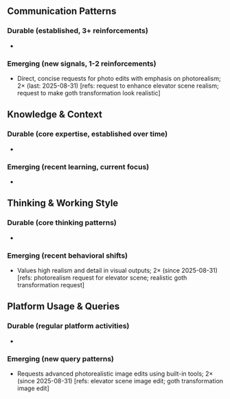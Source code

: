 ## Communication Patterns
### Durable (established, 3+ reinforcements)
-

### Emerging (new signals, 1-2 reinforcements)
- Direct, concise requests for photo edits with emphasis on photorealism; 2× (last: 2025-08-31) [refs: request to enhance elevator scene realism; request to make goth transformation look realistic]

## Knowledge & Context
### Durable (core expertise, established over time)
-

### Emerging (recent learning, current focus)
-

## Thinking & Working Style
### Durable (core thinking patterns)
-

### Emerging (recent behavioral shifts)
- Values high realism and detail in visual outputs; 2× (since 2025-08-31) [refs: photorealism request for elevator scene; realistic goth transformation request]

## Platform Usage & Queries
### Durable (regular platform activities)
-

### Emerging (new query patterns)
- Requests advanced photorealistic image edits using built-in tools; 2× (since 2025-08-31) [refs: elevator scene image edit; goth transformation image edit]